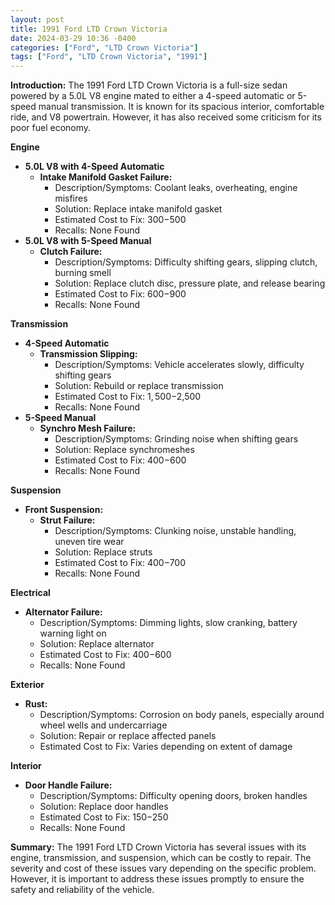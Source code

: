 ```yaml
---
layout: post
title: 1991 Ford LTD Crown Victoria
date: 2024-03-29 10:36 -0400
categories: ["Ford", "LTD Crown Victoria"]
tags: ["Ford", "LTD Crown Victoria", "1991"]
---
```

**Introduction:**
The 1991 Ford LTD Crown Victoria is a full-size sedan powered by a 5.0L V8 engine mated to either a 4-speed automatic or 5-speed manual transmission. It is known for its spacious interior, comfortable ride, and V8 powertrain. However, it has also received some criticism for its poor fuel economy.

**Engine**
- **5.0L V8 with 4-Speed Automatic**
   - **Intake Manifold Gasket Failure:**
     - Description/Symptoms: Coolant leaks, overheating, engine misfires
     - Solution: Replace intake manifold gasket
     - Estimated Cost to Fix: $300-$500
     - Recalls: None Found
- **5.0L V8 with 5-Speed Manual**
   - **Clutch Failure:**
     - Description/Symptoms: Difficulty shifting gears, slipping clutch, burning smell
     - Solution: Replace clutch disc, pressure plate, and release bearing
     - Estimated Cost to Fix: $600-$900
     - Recalls: None Found

**Transmission**
- **4-Speed Automatic**
   - **Transmission Slipping:**
     - Description/Symptoms: Vehicle accelerates slowly, difficulty shifting gears
     - Solution: Rebuild or replace transmission
     - Estimated Cost to Fix: $1,500-$2,500
     - Recalls: None Found
- **5-Speed Manual**
   - **Synchro Mesh Failure:**
     - Description/Symptoms: Grinding noise when shifting gears
     - Solution: Replace synchromeshes
     - Estimated Cost to Fix: $400-$600
     - Recalls: None Found

**Suspension**
- **Front Suspension:**
   - **Strut Failure:**
     - Description/Symptoms: Clunking noise, unstable handling, uneven tire wear
     - Solution: Replace struts
     - Estimated Cost to Fix: $400-$700
     - Recalls: None Found

**Electrical**
- **Alternator Failure:**
     - Description/Symptoms: Dimming lights, slow cranking, battery warning light on
     - Solution: Replace alternator
     - Estimated Cost to Fix: $400-$600
     - Recalls: None Found

**Exterior**
- **Rust:**
     - Description/Symptoms: Corrosion on body panels, especially around wheel wells and undercarriage
     - Solution: Repair or replace affected panels
     - Estimated Cost to Fix: Varies depending on extent of damage

**Interior**
- **Door Handle Failure:**
     - Description/Symptoms: Difficulty opening doors, broken handles
     - Solution: Replace door handles
     - Estimated Cost to Fix: $150-$250
     - Recalls: None Found

**Summary:**
The 1991 Ford LTD Crown Victoria has several issues with its engine, transmission, and suspension, which can be costly to repair. The severity and cost of these issues vary depending on the specific problem. However, it is important to address these issues promptly to ensure the safety and reliability of the vehicle.
